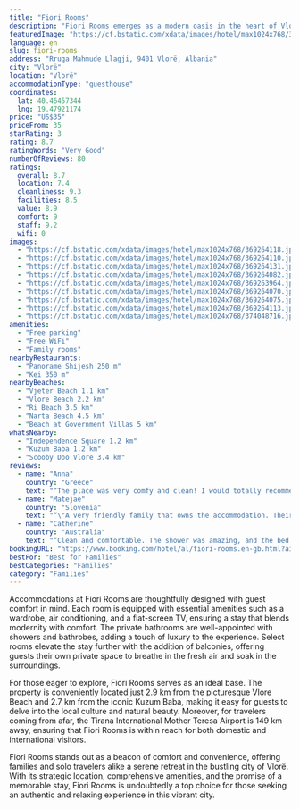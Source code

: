 ```yaml
---
title: "Fiori Rooms"
description: "Fiori Rooms emerges as a modern oasis in the heart of Vlorë, boasting a prime location that's a stone's throw away from the serene Vjetër Beach and the historic Independence Square."
featuredImage: "https://cf.bstatic.com/xdata/images/hotel/max1024x768/369264118.jpg?k=b3b7a03514962af1d4c153c5e3ecc9e6d61b8f5d6a623e983cf102380b2ab9dc&o=&hp=1"
language: en
slug: fiori-rooms
address: "Rruga Mahmude Llagji, 9401 Vlorë, Albania"
city: "Vlorë"
location: "Vlorë"
accommodationType: "guesthouse"
coordinates:
  lat: 40.46457344
  lng: 19.47921174
price: "US$35"
priceFrom: 35
starRating: 3
rating: 8.7
ratingWords: "Very Good"
numberOfReviews: 80
ratings:
  overall: 8.7
  location: 7.4
  cleanliness: 9.3
  facilities: 8.5
  value: 8.9
  comfort: 9
  staff: 9.2
  wifi: 0
images:
  - "https://cf.bstatic.com/xdata/images/hotel/max1024x768/369264118.jpg?k=b3b7a03514962af1d4c153c5e3ecc9e6d61b8f5d6a623e983cf102380b2ab9dc&o=&hp=1"
  - "https://cf.bstatic.com/xdata/images/hotel/max1024x768/369264110.jpg?k=cc7f8cd0f4abd1e824f7c633cbd14d6633149cffd4fd3a9bf468180fa8f428f0&o=&hp=1"
  - "https://cf.bstatic.com/xdata/images/hotel/max1024x768/369264131.jpg?k=33b3cf3609ef575e332af1f495410998086913408c122dd302fc6cdfca9123ef&o=&hp=1"
  - "https://cf.bstatic.com/xdata/images/hotel/max1024x768/369264082.jpg?k=dca3cb15bcf7af3cb7e25a9c83be60c94e5878ca634737417cab1bfc13a7ebcf&o=&hp=1"
  - "https://cf.bstatic.com/xdata/images/hotel/max1024x768/369263964.jpg?k=9cc063bb5aeafff242d56f54a8c0070d58ecb7a0ff58ac0429059760b5fc572f&o=&hp=1"
  - "https://cf.bstatic.com/xdata/images/hotel/max1024x768/369264070.jpg?k=0f541f0998a3cac03d83cd596cad2d1b283b111280166b889bd6a331321ae846&o=&hp=1"
  - "https://cf.bstatic.com/xdata/images/hotel/max1024x768/369264075.jpg?k=369aac8f07f3a03c4255cead01212fc1aaf58a0bd832a90040e63f928fc2235b&o=&hp=1"
  - "https://cf.bstatic.com/xdata/images/hotel/max1024x768/369264113.jpg?k=58f33d4c7b0af9d18025959242b8a81c1bb37b6bdc188d45b5071d82264e214f&o=&hp=1"
  - "https://cf.bstatic.com/xdata/images/hotel/max1024x768/374048716.jpg?k=e5b5abd2bce365243a042f1bf5750f93ffee26b3915a70ee38fb31c0e3e4adc3&o=&hp=1"
amenities:
  - "Free parking"
  - "Free WiFi"
  - "Family rooms"
nearbyRestaurants:
  - "Panorame Shijesh 250 m"
  - "Kei 350 m"
nearbyBeaches:
  - "Vjetër Beach 1.1 km"
  - "Vlore Beach 2.2 km"
  - "Ri Beach 3.5 km"
  - "Narta Beach 4.5 km"
  - "Beach at Government Villas 5 km"
whatsNearby:
  - "Independence Square 1.2 km"
  - "Kuzum Baba 1.2 km"
  - "Scooby Doo Vlore 3.4 km"
reviews:
  - name: "Anna"
    country: "Greece"
    text: "“The place was very comfy and clean! I would totally recommend it!”"
  - name: "Matejae"
    country: "Slovenia"
    text: "“\"A very friendly family that owns the accommodation. Their son is very responsive and promptly arranges everything to ensure the customer is maximally satisfied. The apartments are very nicely arranged, newly furnished, and clean. Very comfortable...”"
  - name: "Catherine"
    country: "Australia"
    text: "“Clean and comfortable. The shower was amazing, and the bed was super cosy! Very friendly staff. 20-30 minute walk from Old Town and the bus station.”"
bookingURL: "https://www.booking.com/hotel/al/fiori-rooms.en-gb.html?aid=8035640"
bestFor: "Best for Families"
bestCategories: "Families"
category: "Families"
---
```


Accommodations at Fiori Rooms are thoughtfully designed with guest comfort in mind. Each room is equipped with essential amenities such as a wardrobe, air conditioning, and a flat-screen TV, ensuring a stay that blends modernity with comfort. The private bathrooms are well-appointed with showers and bathrobes, adding a touch of luxury to the experience. Select rooms elevate the stay further with the addition of balconies, offering guests their own private space to breathe in the fresh air and soak in the surroundings.

For those eager to explore, Fiori Rooms serves as an ideal base. The property is conveniently located just 2.9 km from the picturesque Vlore Beach and 2.7 km from the iconic Kuzum Baba, making it easy for guests to delve into the local culture and natural beauty. Moreover, for travelers coming from afar, the Tirana International Mother Teresa Airport is 149 km away, ensuring that Fiori Rooms is within reach for both domestic and international visitors.

Fiori Rooms stands out as a beacon of comfort and convenience, offering families and solo travelers alike a serene retreat in the bustling city of Vlorë. With its strategic location, comprehensive amenities, and the promise of a memorable stay, Fiori Rooms is undoubtedly a top choice for those seeking an authentic and relaxing experience in this vibrant city.